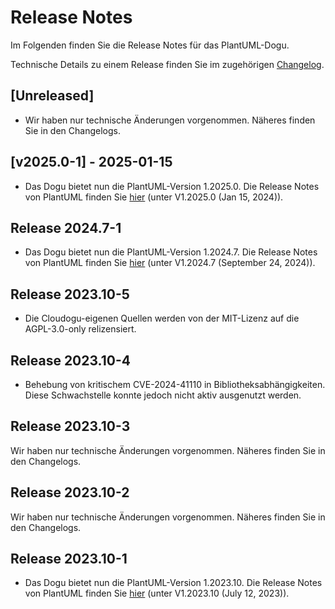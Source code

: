 # Release Notes

Im Folgenden finden Sie die Release Notes für das PlantUML-Dogu. 

Technische Details zu einem Release finden Sie im zugehörigen [Changelog](https://docs.cloudogu.com/de/docs/dogus/plantuml/CHANGELOG/).

## [Unreleased]
* Wir haben nur technische Änderungen vorgenommen. Näheres finden Sie in den Changelogs.

## [v2025.0-1] - 2025-01-15
* Das Dogu bietet nun die PlantUML-Version 1.2025.0. Die Release Notes von PlantUML finden Sie [hier](https://plantuml.com/en/changes) (unter V1.2025.0 (Jan 15, 2024)).

## Release 2024.7-1

* Das Dogu bietet nun die PlantUML-Version 1.2024.7. Die Release Notes von PlantUML finden Sie [hier](https://plantuml.com/en/changes) (unter V1.2024.7 (September 24, 2024)).
## Release 2023.10-5

* Die Cloudogu-eigenen Quellen werden von der MIT-Lizenz auf die AGPL-3.0-only relizensiert.

## Release 2023.10-4

* Behebung von kritischem CVE-2024-41110 in Bibliotheksabhängigkeiten. Diese Schwachstelle konnte jedoch nicht aktiv ausgenutzt werden.

## Release 2023.10-3

Wir haben nur technische Änderungen vorgenommen. Näheres finden Sie in den Changelogs.

## Release 2023.10-2

Wir haben nur technische Änderungen vorgenommen. Näheres finden Sie in den Changelogs.

## Release 2023.10-1

* Das Dogu bietet nun die PlantUML-Version 1.2023.10. Die Release Notes von PlantUML finden Sie [hier](https://plantuml.com/en/changes) (unter V1.2023.10 (July 12, 2023)).